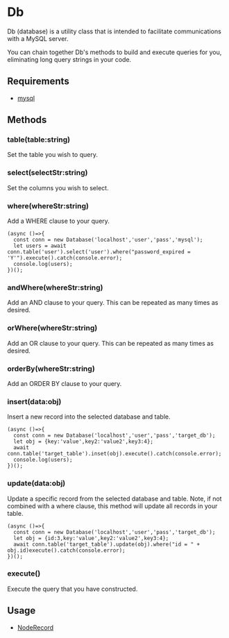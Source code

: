 # Db

Db (database) is a utility class that is intended to facilitate communications with a MySQL server.

You can chain together Db's methods to build and execute queries for you, eliminating long query strings in your code.

## Requirements

* [mysql](https://www.npmjs.com/package/mysql)

## Methods


### table(table:string)

Set the table you wish to query.

### select(selectStr:string)

Set the columns you wish to select.

### where(whereStr:string)

Add a WHERE clause to your query.

```
(async ()=>{
  const conn = new Database('localhost','user','pass','mysql');
  let users = await conn.table('user').select('user').where("password_expired = 'Y'").execute().catch(console.error);
  console.log(users);
})();
```

### andWhere(whereStr:string)

Add an AND clause to your query. This can be repeated as many times as desired.


### orWhere(whereStr:string)

Add an OR clause to your query. This can be repeated as many times as desired.


### orderBy(whereStr:string)

Add an ORDER BY clause to your query.


### insert(data:obj)

Insert a new record into the selected database and table.

```
(async ()=>{
  const conn = new Database('localhost','user','pass','target_db');
  let obj = {key:'value',key2:'value2',key3:4};
  await conn.table('target_table').inset(obj).execute().catch(console.error);
  console.log(users);
})();

```

### update(data:obj)

Update a specific record from the selected database and table. Note, if not combined with a where clause, this method will update all records in your table.

```
(async ()=>{
  const conn = new Database('localhost','user','pass','target_db');
  let obj = {id:3,key:'value',key2:'value2',key3:4};
  await conn.table('target_table').update(obj).where("id = " + obj.id)execute().catch(console.error);
})();
```

### execute()

Execute the query that you have constructed.


## Usage

* [NodeRecord](https://github.com/outlawdesigns-io/NodeRecord)
